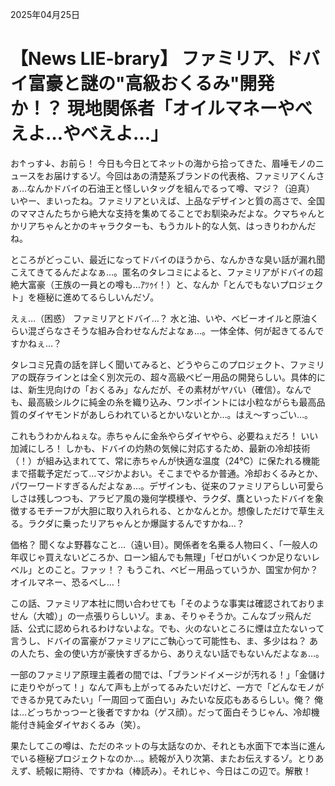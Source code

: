 2025年04月25日

# 【News LIE-brary】 ファミリア、ドバイ富豪と謎の"高級おくるみ"開発か！？ 現地関係者「オイルマネーやべえよ…やべえよ…」

お↑っす↓、お前ら！ 今日も今日とてネットの海から拾ってきた、眉唾モノのニュースをお届けするゾ。今回はあの清楚系ブランドの代表格、ファミリアくんさぁ…なんかドバイの石油王と怪しいタッグを組んでるって噂、マジ？（迫真） いやー、まいったね。ファミリアといえば、上品なデザインと質の高さで、全国のママさんたちから絶大な支持を集めてることでお馴染みだよな。クマちゃんとかリアちゃんとかのキャラクターも、もうカルト的な人気、はっきりわかんだね。

ところがどっこい、最近になってドバイのほうから、なんかきな臭い話が漏れ聞こえてきてるんだよなぁ…。匿名のタレコミによると、ファミリアがドバイの超絶大富豪（王族の一員との噂も…ｱﾂｩｲ！）と、なんか「とんでもないプロジェクト」を極秘に進めてるらしいんだゾ。

えぇ…（困惑） ファミリアとドバイ…？ 水と油、いや、ベビーオイルと原油くらい混ざらなさそうな組み合わせなんだよなぁ…。一体全体、何が起きてるんですかねぇ…？

タレコミ兄貴の話を詳しく聞いてみると、どうやらこのプロジェクト、ファミリアの既存ラインとは全く別次元の、超々高級ベビー用品の開発らしい。具体的には、新生児向けの「おくるみ」なんだが、その素材がヤバい（確信）。なんでも、最高級シルクに純金の糸を織り込み、ワンポイントには小粒ながらも最高品質のダイヤモンドがあしらわれているとかいないとか…。はえ～すっごい…。

これもうわかんねぇな。赤ちゃんに金糸やらダイヤやら、必要ねぇだろ！ いい加減にしろ！ しかも、ドバイの灼熱の気候に対応するため、最新の冷却技術（！）が組み込まれてて、常に赤ちゃんが快適な温度（24℃）に保たれる機能まで搭載予定だって…マジかよおい。そこまでやるか普通。冷却おくるみとか、パワーワードすぎるんだよなぁ…。デザインも、従来のファミリアらしい可愛らしさは残しつつも、アラビア風の幾何学模様や、ラクダ、鷹といったドバイを象徴するモチーフが大胆に取り入れられる、とかなんとか。想像しただけで草生える。ラクダに乗ったリアちゃんとか爆誕するんですかね…？

価格？ 聞くなよ野暮なこと…（遠い目）。関係者を名乗る人物曰く、「一般人の年収じゃ買えないどころか、ローン組んでも無理」「ゼロがいくつか足りないレベル」とのこと。ファッ！？ もうこれ、ベビー用品っていうか、国宝か何か？ オイルマネー、恐るべし…！

この話、ファミリア本社に問い合わせても「そのような事実は確認されておりません（大嘘）」の一点張りらしいゾ。まぁ、そりゃそうか。こんなブッ飛んだ話、公式に認められるわけないよな。でも、火のないところに煙は立たないって言うし、ドバイの富豪がファミリアにご執心って可能性も、ま、多少はね？ あの人たち、金の使い方が豪快すぎるから、ありえない話でもないんだよなぁ…。

一部のファミリア原理主義者の間では、「ブランドイメージが汚れる！」「金儲けに走りやがって！」なんて声も上がってるみたいだけど、一方で「どんなモノができるか見てみたい」「一周回って面白い」みたいな反応もあるらしい。俺？ 俺は…どっちかっつーと後者ですかね（ゲス顔）。だって面白そうじゃん、冷却機能付き純金ダイヤおくるみ（笑）。

果たしてこの噂は、ただのネットの与太話なのか、それとも水面下で本当に進んでいる極秘プロジェクトなのか…。続報が入り次第、またお伝えするゾ。とりあえず、続報に期待、ですかね（棒読み）。それじゃ、今日はこの辺で。解散！